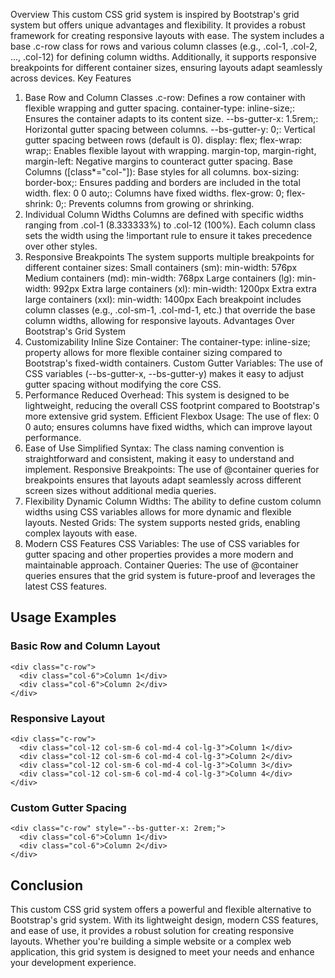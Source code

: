 Overview
This custom CSS grid system is inspired by Bootstrap's grid system but offers unique advantages and flexibility. It provides a robust framework for creating responsive layouts with ease. The system includes a base .c-row class for rows and various column classes (e.g., .col-1, .col-2, ..., .col-12) for defining column widths. Additionally, it supports responsive breakpoints for different container sizes, ensuring layouts adapt seamlessly across devices.
Key Features
1. Base Row and Column Classes
.c-row: Defines a row container with flexible wrapping and gutter spacing.
container-type: inline-size;: Ensures the container adapts to its content size.
--bs-gutter-x: 1.5rem;: Horizontal gutter spacing between columns.
--bs-gutter-y: 0;: Vertical gutter spacing between rows (default is 0).
display: flex; flex-wrap: wrap;: Enables flexible layout with wrapping.
margin-top, margin-right, margin-left: Negative margins to counteract gutter spacing.
Base Columns ([class*="col-"]): Base styles for all columns.
box-sizing: border-box;: Ensures padding and borders are included in the total width.
flex: 0 0 auto;: Columns have fixed widths.
flex-grow: 0; flex-shrink: 0;: Prevents columns from growing or shrinking.
2. Individual Column Widths
Columns are defined with specific widths ranging from .col-1 (8.333333%) to .col-12 (100%). Each column class sets the width using the !important rule to ensure it takes precedence over other styles.
3. Responsive Breakpoints
The system supports multiple breakpoints for different container sizes:
Small containers (sm): min-width: 576px
Medium containers (md): min-width: 768px
Large containers (lg): min-width: 992px
Extra large containers (xl): min-width: 1200px
Extra extra large containers (xxl): min-width: 1400px
Each breakpoint includes column classes (e.g., .col-sm-1, .col-md-1, etc.) that override the base column widths, allowing for responsive layouts.
Advantages Over Bootstrap's Grid System
1. Customizability
Inline Size Container: The container-type: inline-size; property allows for more flexible container sizing compared to Bootstrap's fixed-width containers.
Custom Gutter Variables: The use of CSS variables (--bs-gutter-x, --bs-gutter-y) makes it easy to adjust gutter spacing without modifying the core CSS.
2. Performance
Reduced Overhead: This system is designed to be lightweight, reducing the overall CSS footprint compared to Bootstrap's more extensive grid system.
Efficient Flexbox Usage: The use of flex: 0 0 auto; ensures columns have fixed widths, which can improve layout performance.
3. Ease of Use
Simplified Syntax: The class naming convention is straightforward and consistent, making it easy to understand and implement.
Responsive Breakpoints: The use of @container queries for breakpoints ensures that layouts adapt seamlessly across different screen sizes without additional media queries.
4. Flexibility
Dynamic Column Widths: The ability to define custom column widths using CSS variables allows for more dynamic and flexible layouts.
Nested Grids: The system supports nested grids, enabling complex layouts with ease.
5. Modern CSS Features
CSS Variables: The use of CSS variables for gutter spacing and other properties provides a more modern and maintainable approach.
Container Queries: The use of @container queries ensures that the grid system is future-proof and leverages the latest CSS features.

## Usage Examples

### Basic Row and Column Layout

```
<div class="c-row">
  <div class="col-6">Column 1</div>
  <div class="col-6">Column 2</div>
</div>
```
### Responsive Layout

```
<div class="c-row">
  <div class="col-12 col-sm-6 col-md-4 col-lg-3">Column 1</div>
  <div class="col-12 col-sm-6 col-md-4 col-lg-3">Column 2</div>
  <div class="col-12 col-sm-6 col-md-4 col-lg-3">Column 3</div>
  <div class="col-12 col-sm-6 col-md-4 col-lg-3">Column 4</div>
</div>
```

### Custom Gutter Spacing

```
<div class="c-row" style="--bs-gutter-x: 2rem;">
  <div class="col-6">Column 1</div>
  <div class="col-6">Column 2</div>
</div>
```

## Conclusion

This custom CSS grid system offers a powerful and flexible alternative to Bootstrap's grid system. With its lightweight design, modern CSS features, and ease of use, it provides a robust solution for creating responsive layouts. Whether you're building a simple website or a complex web application, this grid system is designed to meet your needs and enhance your development experience.



